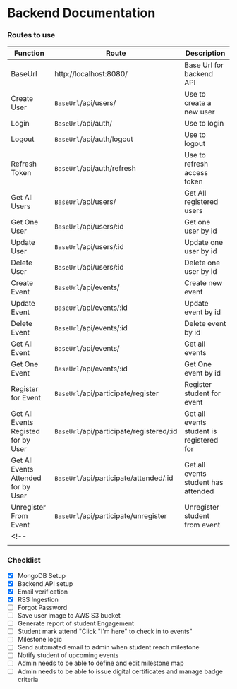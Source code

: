# Backend Documentation

### Routes to use
| Function | Route | Description | 
| ------ | --- | --- |
| BaseUrl | http://localhost:8080/ | Base Url for backend API |
| Create User | `BaseUrl`/api/users/ | Use to create a new user |
| Login | `BaseUrl`/api/auth/ | Use to login |
| Logout | `BaseUrl`/api/auth/logout | Use to logout |
| Refresh Token | `BaseUrl`/api/auth/refresh | Use to refresh access token |
| Get All Users | `BaseUrl`/api/users/ | Get All registered users |
| Get One User | `BaseUrl`/api/users/:id | Get one user by id |
| Update User |  `BaseUrl`/api/users/:id | Update one user by id |
| Delete User | `BaseUrl`/api/users/:id | Delete one user by id |
| Create Event | `BaseUrl`/api/events/ | Create new event |
| Update Event | `BaseUrl`/api/events/:id | Update event by id |
| Delete Event | `BaseUrl`/api/events/:id | Delete event by id |
| Get All Event | `BaseUrl`/api/events/ | Get all events |
| Get One Event | `BaseUrl`/api/events/:id | Get One event by id |
| Register for Event | `BaseUrl`/api/participate/register | Register student for event |
| Get All Events Registed for by User | `BaseUrl`/api/participate/registered/:id | Get all events student is registered for  |
| Get All Events Attended for by User | `BaseUrl`/api/participate/attended/:id | Get all events student has attended |
| Unregister From Event | `BaseUrl`/api/participate/unregister | Unregister student from event |
<!-- |  |  |  |
|  |  |  | -->


### Checklist
- [X] MongoDB Setup
- [X] Backend API setup
- [X] Email verification
- [X] RSS Ingestion
- [ ] Forgot Password
- [ ] Save user image to AWS S3 bucket
- [ ] Generate report of student Engagement
- [ ] Student mark attend "Click "I'm here" to check in to events"
- [ ] Milestone logic
- [ ] Send automated email to admin when student reach milestone
- [ ] Notify student of upcoming events
- [ ] Admin needs to be able to define and edit milestone map
- [ ] Admin needs to be able to issue digital certificates and manage badge criteria